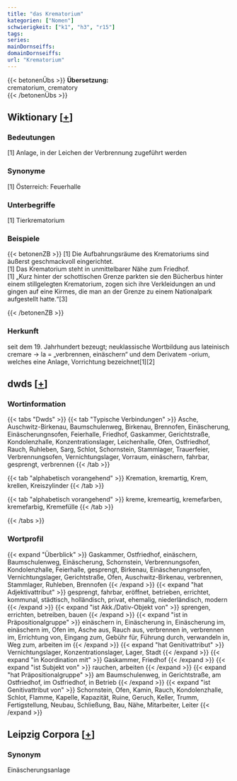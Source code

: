 ```yaml
---
title: "das Krematorium"
kategorien: ["Nomen"]
schwierigkeit: ["k1", "h3", "r15"]
tags:
series:
mainDornseiffs:
domainDornseiffs:
url: "Krematorium"
---
```


{{< betonenÜbs >}}
**Übersetzung:**  
crematorium, crematory  
{{< /betonenÜbs >}}

## Wiktionary [[+](https://de.wiktionary.org/wiki/Krematorium)]

### Bedeutungen
[1] Anlage, in der Leichen der Verbrennung zugeführt werden  

### Synonyme
[1] Österreich: Feuerhalle  

### Unterbegriffe
[1] Tierkrematorium  

### Beispiele
{{< betonenZB >}}
[1] Die Aufbahrungsräume des Krematoriums sind äußerst geschmackvoll eingerichtet.  
[1] Das Krematorium steht in unmittelbarer Nähe zum Friedhof.  
[1] „Kurz hinter der schottischen Grenze parkten sie den Bücherbus hinter einem stillgelegten Krematorium, zogen sich ihre Verkleidungen an und gingen auf eine Kirmes, die man an der Grenze zu einem Nationalpark aufgestellt hatte.“[3]  

{{< /betonenZB >}}
### Herkunft
seit dem 19. Jahrhundert bezeugt; neuklassische Wortbildung aus lateinisch cremare → la = „verbrennen, einäschern“ und dem Derivatem -orium, welches eine Anlage, Vorrichtung bezeichnet[1][2]  



## dwds [[+](https://www.dwds.de/wb/Krematorium)]

### Wortinformation
{{< tabs "Dwds" >}}
{{< tab "Typische Verbindungen" >}}
Asche, Auschwitz-Birkenau, Baumschulenweg, Birkenau, Brennofen, Einäscherung, Einäscherungnsofen, Feierhalle, Friedhof, Gaskammer, Gerichtstraße, Kondolenzhalle, Konzentrationslager, Leichenhalle, Ofen, Ostfriedhof, Rauch, Ruhleben, Sarg, Schlot, Schornstein, Stammlager, Trauerfeier, Verbrennungsofen, Vernichtungslager, Vorraum, einäschern, fahrbar, gesprengt, verbrennen
{{< /tab >}}

{{< tab "alphabetisch vorangehend" >}}
Kremation, kremartig, Krem, krellen, Kreiszylinder
{{< /tab >}}

{{< tab "alphabetisch vorangehend" >}}
kreme, kremeartig, kremefarben, kremefarbig, Kremefülle
{{< /tab >}}

{{< /tabs >}}

### Wortprofil
{{< expand "Überblick" >}} Gaskammer, Ostfriedhof, einäschern, Baumschulenweg, Einäscherung, Schornstein, Verbrennungsofen, Kondolenzhalle, Feierhalle, gesprengt, Birkenau, Einäscherungnsofen, Vernichtungslager, Gerichtstraße, Ofen, Auschwitz-Birkenau, verbrennen, Stammlager, Ruhleben, Brennofen {{< /expand >}}
{{< expand "hat Adjektivattribut" >}} gesprengt, fahrbar, eröffnet, betrieben, errichtet, kommunal, städtisch, holländisch, privat, ehemalig, niederländisch, modern {{< /expand >}}
{{< expand "ist Akk./Dativ-Objekt von" >}} sprengen, errichten, betreiben, bauen {{< /expand >}}
{{< expand "ist in Präpositionalgruppe" >}} einäschern in, Einäscherung in, Einäscherung im, einäschern im, Ofen im, Asche aus, Rauch aus, verbrennen in, verbrennen im, Errichtung von, Eingang zum, Gebühr für, Führung durch, verwandeln in, Weg zum, arbeiten im {{< /expand >}}
{{< expand "hat Genitivattribut" >}} Vernichtungslager, Konzentrationslager, Lager, Stadt {{< /expand >}}
{{< expand "in Koordination mit" >}} Gaskammer, Friedhof {{< /expand >}}
{{< expand "ist Subjekt von" >}} rauchen, arbeiten {{< /expand >}}
{{< expand "hat Präpositionalgruppe" >}} am Baumschulenweg, in Gerichtstraße, am Ostfriedhof, im Ostfriedhof, in Betrieb {{< /expand >}}
{{< expand "ist Genitivattribut von" >}} Schornstein, Ofen, Kamin, Rauch, Kondolenzhalle, Schlot, Flamme, Kapelle, Kapazität, Ruine, Geruch, Keller, Trumm, Fertigstellung, Neubau, Schließung, Bau, Nähe, Mitarbeiter, Leiter {{< /expand >}}

## Leipzig Corpora [[+](https://corpora.uni-leipzig.de/en/res?word=Krematorium&corpusId=deu_newscrawl-public_2018)]


### Synonym
Einäscherungsanlage

